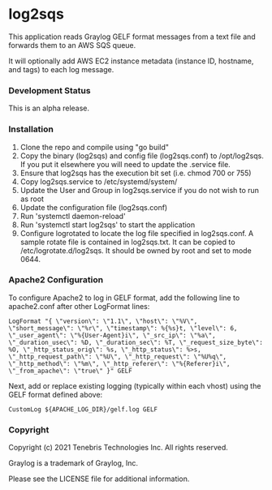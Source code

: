 # log2sqs

This application reads Graylog GELF format messages from a text file and forwards them to an AWS SQS queue.

It will optionally add AWS EC2 instance metadata (instance ID, hostname, and tags) to each log message.

### Development Status

This is an alpha release.

### Installation

1) Clone the repo and compile using "go build"
2) Copy the binary (log2sqs) and config file (log2sqs.conf) to /opt/log2sqs. If you put it elsewhere you will need to update the .service file.
3) Ensure that log2sqs has the execution bit set (i.e. chmod 700 or 755)
4) Copy log2sqs.service to /etc/systemd/system/
5) Update the User and Group in log2sqs.service if you do not wish to run as root
6) Update the configuration file (log2sqs.conf)
7) Run 'systemctl daemon-reload'
8) Run 'systemctl start log2sqs' to start the application
9) Configure logrotated to locate the log file specified in log2sqs.conf. A sample rotate file is contained in log2sqs.txt. It can be copied to /etc/logrotate.d/log2sqs. It should be owned by root and set to mode 0644.

### Apache2 Configuration

To configure Apache2 to log in GELF format, add the following line to apache2.conf after other LogFormat lines:

```
LogFormat "{ \"version\": \"1.1\", \"host\": \"%V\", \"short_message\": \"%r\", \"timestamp\": %{%s}t, \"level\": 6, \"_user_agent\": \"%{User-Agent}i\", \"_src_ip\": \"%a\", \"_duration_usec\": %D, \"_duration_sec\": %T, \"_request_size_byte\": %O, \"_http_status_orig\": %s, \"_http_status\": %>s, \"_http_request_path\": \"%U\", \"_http_request\": \"%U%q\", \"_http_method\": \"%m\", \"_http_referer\": \"%{Referer}i\", \"_from_apache\": \"true\" }" GELF
```
Next, add or replace existing logging (typically within each vhost) using the GELF format defined above:

```
CustomLog ${APACHE_LOG_DIR}/gelf.log GELF
```

### Copyright

Copyright (c) 2021 Tenebris Technologies Inc. All rights reserved.

Graylog is a trademark of Graylog, Inc.

Please see the LICENSE file for additional information.
